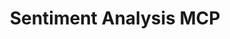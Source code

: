 ---
title: Sentiment Analysis MCP
emoji: 🦝
colorFrom: indigo
colorTo: yellow
sdk: gradio
sdk_version: 5.34.2
app_file: app.py
pinned: false
short_description: A Gradio Sentiment Analysis MCP
---